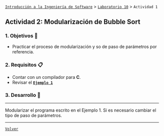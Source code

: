 [`Introducción a la Ingeniería de Software`](../../README.md) > [`Laboratorio 10`](../README.md) > `Actividad 1`

## Actividad 2: Modularización de Bubble Sort

### 1. Objetivos :dart:

- Practicar el proceso de modularización y so de paso de parámetros por referencia.

### 2. Requisitos :clipboard:

- Contar con un compilador para __C__.
- Revisar el **[`Ejemplo 1`](../ejemplo01/README.md)**

### 3. Desarrollo :rocket:

---

Modularizar el programa escrito en el Ejemplo 1. Si es necesario cambiar el tipo de paso de parámetros.

---

[`Volver`](../README.md)
